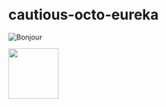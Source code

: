 # cautious-octo-eureka

![Bonjour](https://i.imgur.com/MuiwsX2.jpg) 

<img src="https://i.imgur.com/MuiwsX2.jpg" width="100" height = "100" />

